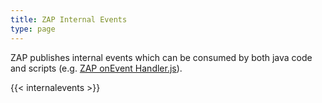 ```yaml
---
title: ZAP Internal Events
type: page
---
```


ZAP publishes internal events which can be consumed by both java code and scripts (e.g. [ZAP onEvent Handler.js](https://github.com/zaproxy/community-scripts/blob/main/extender/ZAP%20onEvent%20Handler.js)).

{{< internalevents >}}
